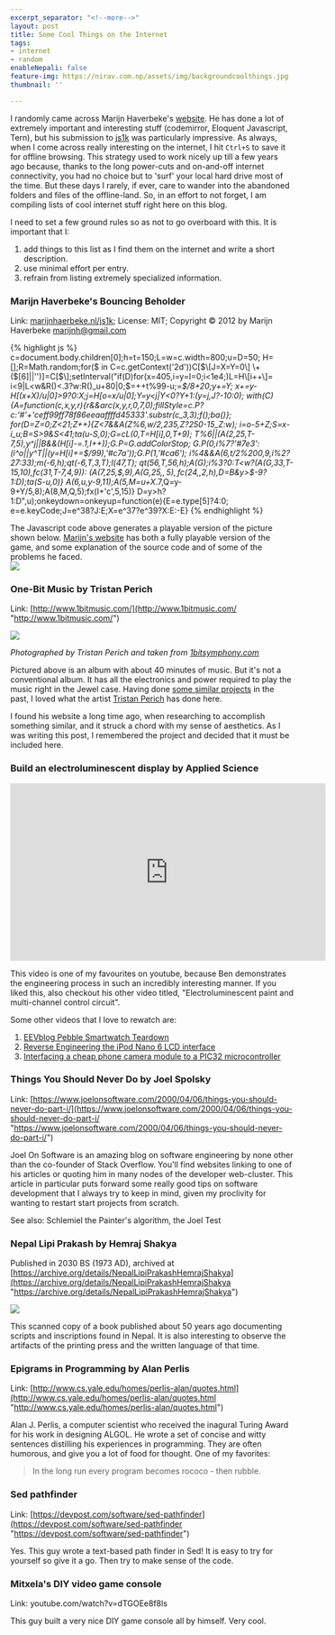 ```yaml
---
excerpt_separator: "<!--more-->"
layout: post
title: Some Cool Things on the Internet
tags:
- internet
- random
enableNepali: false
feature-img: https://nirav.com.np/assets/img/backgroundcoolthings.jpg
thumbnail: ''

---
```

I randomly came across Marijn Haverbeke's [website](https://marijnhaverbeke.nl/ "Marijn's Website"). He has done a lot of extremely important and interesting stuff (codemirror, Eloquent Javascript, Tern), but his submission to [js1k](https://js1k.com "js1k code golfing") was particularly impressive. As always, when I come across really interesting on the internet, I hit `Ctrl+S` to save it for offline browsing. This strategy used to work nicely up till a few years ago because, thanks to the long power-cuts and on-and-off internet connectivity, you had no choice but to 'surf' your local hard drive most of the time. But these days I rarely, if ever, care to wander into the abandoned folders and files of the offline-land. So, in an effort to not forget, I am compiling lists of cool internet stuff right here on this blog.

<!--more-->

I need to set a few ground rules so as not to go overboard with this. It is important that I:

1. add things to this list as I find them on the internet and write a short description.
2. use minimal effort per entry.
3. refrain from listing extremely specialized information.

### Marijn Haverbeke's Bouncing Beholder

Link: [marijnhaerbeke.nl/js1k](https://marijnhaverbeke.nl/js1k/); License: MIT; Copyright © 2012 by Marijn Haverbeke [marijnh@gmail.com](mailto:marijnh@gmail.com)

{% highlight js %}
c=document.body.children\[0\];h=t=150;L=w=c.width=800;u=D=50;
H=\[\];R=Math.random;for($ in C=c.getContext('2d'))C\[$\[J=X=Y=0\]
\+($\[6\]||'')\]=C\[$\];setInterval("if(D)for(x=405,i=y=I=0;i<1e4;)L=H\[i++\]=
i<9|L<w&R()<.3?w:R()_u+80|0;$=++t%99-u;$=$_$/8+20;y+=Y;
x+=y-H\[(x+X)/u|0\]>9?0:X;j=H\[o=x/u|0\];Y=y<j|Y<0?Y+1:(y=j,J?-10:0);
with(C){A=function(c,x,y,r){r&&arc(x,y,r,0,7,0);fillStyle=c.P?
c:'#'+'ceff99ff78f86eeaaffffd45333'.substr(c_3,3);f();ba()};
for(D=Z=0;Z<21;Z++){Z<7&&A(Z%6,w/2,235,Z?250-15_Z:w);
i=o-5+Z;S=x-i_u;B=S>9&S<41;ta(u-S,0);G=cL(0,T=H\[i\],0,T+9);
T%6||(A(2,25,T-7,5),y^j||B&&(H\[i\]-=.1,I++));G.P=G.addColorStop;
G.P(0,i%7?'#7e3':(i^o||y^T||(y=H\[i\]+=$/99),'#c7a'));G.P(1,'#ca6');
i%4&&A(6,t/2%200,9,i%2?27:33);m(-6,h);qt(-6,T,3,T);l(47,T);
qt(56,T,56,h);A(G);i%3?0:T<w?(A(G,33,T-15,10),fc(31,T-7,4,9)):
(A(7,25,$,9),A(G,25,$,5),fc(24,$,2,h),D=B&y>$-9?1:D);ta(S-u,0)}
A(6,u,y-9,11);A(5,M=u+X_.7,Q=y-9+Y/5,8);A(8,M,Q,5);fx(I+'c',5,15)}
D=y>h?1:D",u);onkeydown=onkeyup=function(e){E=e.type\[5\]?4:0;
e=e.keyCode;J=e^38?J:E;X=e^37?e^39?X:E:-E}
{% endhighlight %}

The Javascript code above generates a playable version of the picture shown below. [Marijn's website](https://marijnhaverbeke.nl/js1k/) has both a fully playable version of the game, and some explanation of the source code and of some of the problems he faced.  
![](https://nirav.com.np/assets/img/bouncingBeholder.png)

### One-Bit Music by Tristan Perich

Link: [http://www.1bitmusic.com/](http://www.1bitmusic.com/ "http://www.1bitmusic.com/")

![](https://nirav.com.np/assets/img/Tristan_Perich_1_Bit_Symphony_Front_By_D_Yee_800.jpg)

_Photographed by Tristan Perich and taken from_ [_1bitsymphony.com_](http://www.1bitsymphony.com/ "http://www.1bitsymphony.com/")

Pictured above is an album with about 40 minutes of music. But it's not a conventional album. It has all the electronics and power required to play the music right in the Jewel case. Having done [some similar projects](https://nirav.com.np/2018/12/20/on-sound-and-audio-generation-using-atmega-microcontrollers.html) in the past, I loved what the artist [Tristan Perich](http://www.tristanperich.com/) has done here.

I found his website a long time ago, when researching to accomplish something similar, and it struck a chord with my sense of aesthetics. As I was writing this post, I remembered the project and decided that it must be included here.

### Build an electroluminescent display by Applied Science

<iframe width="560" height="315" src="https://www.youtube-nocookie.com/embed/Z2o_Sp2-aBo" frameborder="0" allow="accelerometer; autoplay; encrypted-media; gyroscope; picture-in-picture" allowfullscreen></iframe>

This video is one of my favourites on youtube, because Ben demonstrates the engineering process in such an incredibly interesting manner. If you liked this, also checkout his other video titled, "Electroluminescent paint and multi-channel control circuit".

Some other videos that I love to rewatch are:

1. [EEVblog Pebble Smartwatch Teardown](https://www.youtube.com/watch?v=MDJ0EOkU_Fg)
2. [Reverse Engineering the iPod Nano 6 LCD interface](https://www.youtube.com/watch?v=7TedIzmguP0)
3. [Interfacing a cheap phone camera module to a PIC32 microcontroller](https://www.youtube.com/watch?v=rQYByorpoFk)

### Things You Should Never Do by Joel Spolsky

Link: [https://www.joelonsoftware.com/2000/04/06/things-you-should-never-do-part-i/](https://www.joelonsoftware.com/2000/04/06/things-you-should-never-do-part-i/ "https://www.joelonsoftware.com/2000/04/06/things-you-should-never-do-part-i/")

Joel On Software is an amazing blog on software engineering by none other than the co-founder of Stack Overflow. You'll find websites linking to one of his articles or quoting him in many nodes of the developer web-cluster. This article in particular puts forward some really good tips on software development that I always try to keep in mind, given my proclivity for wanting to restart start projects from scratch.

See also: Schlemiel the Painter's algorithm, the Joel Test

### Nepal Lipi Prakash by Hemraj Shakya

Published in 2030 BS (1973 AD), archived at [https://archive.org/details/NepalLipiPrakashHemrajShakya](https://archive.org/details/NepalLipiPrakashHemrajShakya "https://archive.org/details/NepalLipiPrakashHemrajShakya")

![](https://nirav.com.np/assets/img/scriptsHemraj.jpg)

This scanned copy of a book published about 50 years ago documenting scripts and inscriptions found in Nepal. It is also interesting to observe the artifacts of the printing press and the written language of that time.

### Epigrams in Programming by Alan Perlis

Link: [http://www.cs.yale.edu/homes/perlis-alan/quotes.html](http://www.cs.yale.edu/homes/perlis-alan/quotes.html "http://www.cs.yale.edu/homes/perlis-alan/quotes.html")

Alan J. Perlis, a computer scientist who received the inagural Turing Award for his work in designing ALGOL. He wrote a set of concise and witty sentences distilling his experiences in programming. They are often humorous, and give you a lot of food for thought. One of my favorites:

> In the long run every program becomes rococo - then rubble.

### Sed pathfinder

Link: [https://devpost.com/software/sed-pathfinder](https://devpost.com/software/sed-pathfinder "https://devpost.com/software/sed-pathfinder")

Yes. This guy wrote a text-based path finder in Sed! It is easy to try for yourself so give it a go. Then try to make sense of the code.

### Mitxela's DIY video game console

Link: youtube.com/watch?v=dTGOEe8f8ls

This guy built a very nice DIY game console all by himself. Very cool.